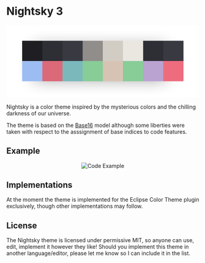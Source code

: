 # Nightsky 3

<p align="center">
  <img src="https://raw.githubusercontent.com/coffeenotfound/nightsky-theme/master/assets/palette_overview_v2.png" alt="Color Palette">
</p>

Nightsky is a color theme inspired by the mysterious colors and the chilling darkness of our universe.

The theme is based on the [Base16](https://github.com/chriskempson/base16) model although some liberties were taken
with respect to the asssignment of base indices to code features.

## Example
<p align="center">
  <img src="https://raw.githubusercontent.com/coffeenotfound/nightsky-theme/master/assets/example0_v3.png" alt="Code Example">
</p>

## Implementations
At the moment the theme is implemented for the Eclipse Color Theme plugin exclusively, though other implementations may follow.

## License
The Nightsky theme is licensed under permissive MIT, so anyone can use, edit, implement it however they like!
Should you implement this theme in another language/editor, please let me know so I can include it in the list.
